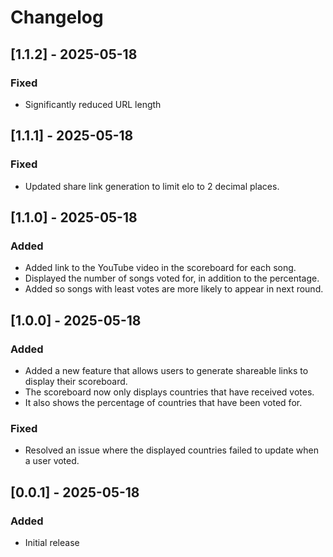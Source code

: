 # Changelog

## [1.1.2] - 2025-05-18

### Fixed

- Significantly reduced URL length

## [1.1.1] - 2025-05-18

### Fixed

- Updated share link generation to limit elo to 2 decimal places.

## [1.1.0] - 2025-05-18

### Added

- Added link to the YouTube video in the scoreboard for each song.
- Displayed the number of songs voted for, in addition to the percentage.
- Added so songs with least votes are more likely to appear in next round.

## [1.0.0] - 2025-05-18

### Added

- Added a new feature that allows users to generate shareable links to display their scoreboard.
- The scoreboard now only displays countries that have received votes.
- It also shows the percentage of countries that have been voted for.

### Fixed

- Resolved an issue where the displayed countries failed to update when a user voted.

## [0.0.1] - 2025-05-18

### Added

- Initial release